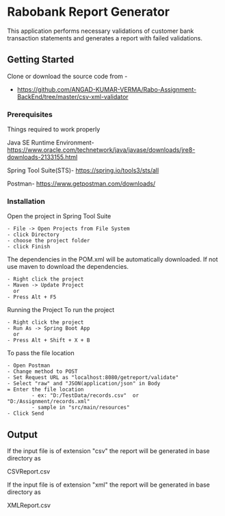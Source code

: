 # Rabobank Report Generator
This application performs necessary validations of customer bank transaction statements and generates a report with failed validations.

## Getting Started
Clone or download the source code from -

* https://github.com/ANGAD-KUMAR-VERMA/Rabo-Assignment-BackEnd/tree/master/csv-xml-validator

### Prerequisites
Things required to work properly

Java SE Runtime Environment- https://www.oracle.com/technetwork/java/javase/downloads/jre8-downloads-2133155.html

Spring Tool Suite(STS)- https://spring.io/tools3/sts/all

Postman- https://www.getpostman.com/downloads/

### Installation
Open the project in Spring Tool Suite

	- File -> Open Projects from File System 
	- click Directory
	- choose the project folder
	- click Finish
The dependencies in the POM.xml will be automatically downloaded. If not use maven to download the dependencies.

	- Right click the project
	- Maven -> Update Project
	  or
	- Press Alt + F5
Running the Project
To run the project

	- Right click the project
	- Run As -> Spring Boot App
	  or
	- Press Alt + Shift + X + B
To pass the file location

	- Open Postman
	- Change method to POST
	- Set Request URL as "localhost:8080/getreport/validate"
	- Select "raw" and "JSON(application/json" in Body
	= Enter the file location 
			- ex: "D:/TestData/records.csv"	 or "D:/Assignment/records.xml"
			- sample in "src/main/resources"
	- Click Send
	
## Output
If the input file is of extension "csv" the report will be generated in base directory as

CSVReport.csv

If the input file is of extension "xml" the report will be generated in base directory as

XMLReport.csv
